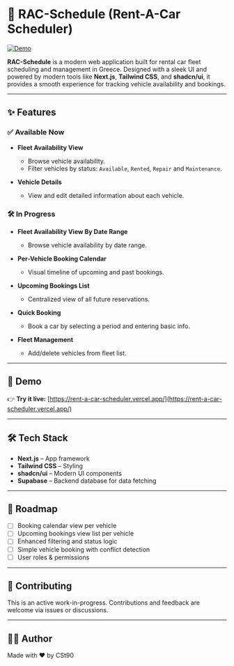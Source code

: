 # 🚗 RAC-Schedule (Rent-A-Car Scheduler)

[![Demo](https://img.shields.io/badge/Demo-Live-blue)](https://rent-a-car-scheduler.vercel.app/)

**RAC-Schedule** is a modern web application built for rental car fleet scheduling and management in Greece. Designed with a sleek UI and powered by modern tools like **Next.js**, **Tailwind CSS**, and **shadcn/ui**, it provides a smooth experience for tracking vehicle availability and bookings.

---

## ✨ Features

### ✅ Available Now

- **Fleet Availability View**

  - Browse vehicle availability.
  - Filter vehicles by status: `Available`, `Rented`, `Repair` and `Maintenance`.

- **Vehicle Details**
  - View and edit detailed information about each vehicle.

### 🛠 In Progress

- **Fleet Availability View By Date Range**

  - Browse vehicle availability by date range.

- **Per-Vehicle Booking Calendar**

  - Visual timeline of upcoming and past bookings.

- **Upcoming Bookings List**

  - Centralized view of all future reservations.

- **Quick Booking**

  - Book a car by selecting a period and entering basic info.

- **Fleet Management**
  - Add/delete vehicles from fleet list.

---

## 🧪 Demo

👉 **Try it live:** [https://rent-a-car-scheduler.vercel.app/](https://rent-a-car-scheduler.vercel.app/)

---

## 🛠 Tech Stack

- **Next.js** – App framework
- **Tailwind CSS** – Styling
- **shadcn/ui** – Modern UI components
- **Supabase** – Backend database for data fetching

---

## 📅 Roadmap

- [ ] Booking calendar view per vehicle
- [ ] Upcoming bookings view list per vehicle
- [ ] Enhanced filtering and status logic
- [ ] Simple vehicle booking with conflict detection
- [ ] User roles & permissions

---

## 🤝 Contributing

This is an active work-in-progress. Contributions and feedback are welcome via issues or discussions.

---

## 🧑‍💻 Author

Made with ❤️ by CSt90
